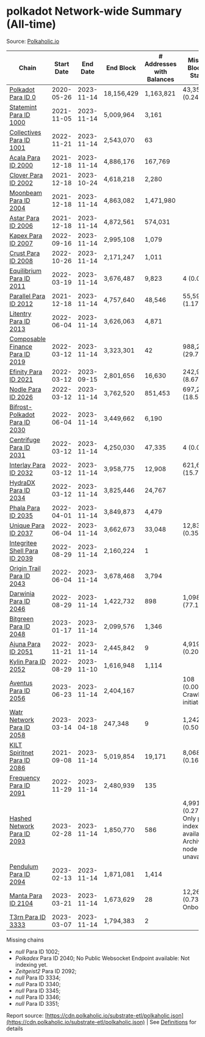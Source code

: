 # polkadot Network-wide Summary (All-time)

Source: [Polkaholic.io](https://polkaholic.io)


| Chain            | Start Date | End Date | End Block | # Addresses with Balances | Missing Blocks / Status |
| ---------------- | ---------- | ---------| --------- | ------------------------- | ----------------------- |
| [Polkadot Para ID 0](/polkadot/0-polkadot) | 2020-05-26 | 2023-11-14 | 18,156,429 |  1,163,821 | 43,357 (0.24%)  |
| [Statemint Para ID 1000](/polkadot/1000-statemint) | 2021-11-05 | 2023-11-14 | 5,009,964 |  3,161 |    |
| [Collectives Para ID 1001](/polkadot/1001-collectives) | 2022-11-21 | 2023-11-14 | 2,543,070 |  63 |    |
| [Acala Para ID 2000](/polkadot/2000-acala) | 2021-12-18 | 2023-11-14 | 4,886,176 |  167,769 |    |
| [Clover Para ID 2002](/polkadot/2002-clover) | 2021-12-18 | 2023-10-24 | 4,618,218 |  2,280 |    |
| [Moonbeam Para ID 2004](/polkadot/2004-moonbeam) | 2021-12-18 | 2023-11-14 | 4,863,082 |  1,471,980 |    |
| [Astar Para ID 2006](/polkadot/2006-astar) | 2021-12-18 | 2023-11-14 | 4,872,561 |  574,031 |    |
| [Kapex Para ID 2007](/polkadot/2007-kapex) | 2022-09-16 | 2023-11-14 | 2,995,108 |  1,079 |    |
| [Crust Para ID 2008](/polkadot/2008-crust) | 2022-10-26 | 2023-11-14 | 2,171,247 |  1,011 |    |
| [Equilibrium Para ID 2011](/polkadot/2011-equilibrium) | 2022-03-19 | 2023-11-14 | 3,676,487 |  9,823 | 4 (0.00%)  |
| [Parallel Para ID 2012](/polkadot/2012-parallel) | 2021-12-18 | 2023-11-14 | 4,757,640 |  48,546 | 55,597 (1.17%)  |
| [Litentry Para ID 2013](/polkadot/2013-litentry) | 2022-06-04 | 2023-11-14 | 3,626,063 |  4,871 |    |
| [Composable Finance Para ID 2019](/polkadot/2019-composable) | 2022-03-12 | 2023-11-14 | 3,323,301 |  42 | 988,228 (29.74%)  |
| [Efinity Para ID 2021](/polkadot/2021-efinity) | 2022-03-12 | 2023-09-15 | 2,801,656 |  16,630 | 242,949 (8.67%)  |
| [Nodle Para ID 2026](/polkadot/2026-nodle) | 2022-03-12 | 2023-11-14 | 3,762,520 |  851,453 | 697,249 (18.53%)  |
| [Bifrost-Polkadot Para ID 2030](/polkadot/2030-bifrost-dot) | 2022-06-04 | 2023-11-14 | 3,449,662 |  6,190 |    |
| [Centrifuge Para ID 2031](/polkadot/2031-centrifuge) | 2022-03-12 | 2023-11-14 | 4,250,030 |  47,335 | 4 (0.00%)  |
| [Interlay Para ID 2032](/polkadot/2032-interlay) | 2022-03-12 | 2023-11-14 | 3,958,775 |  12,908 | 621,626 (15.70%)  |
| [HydraDX Para ID 2034](/polkadot/2034-hydradx) | 2022-03-12 | 2023-11-14 | 3,825,446 |  24,767 |    |
| [Phala Para ID 2035](/polkadot/2035-phala) | 2022-04-01 | 2023-11-14 | 3,849,873 |  4,479 |    |
| [Unique Para ID 2037](/polkadot/2037-unique) | 2022-06-04 | 2023-11-14 | 3,662,673 |  33,048 | 12,839 (0.35%)  |
| [Integritee Shell Para ID 2039](/polkadot/2039-integritee-shell) | 2022-08-29 | 2023-11-14 | 2,160,224 |  1 |    |
| [Origin Trail Para ID 2043](/polkadot/2043-origintrail) | 2022-06-04 | 2023-11-14 | 3,678,468 |  3,794 |    |
| [Darwinia Para ID 2046](/polkadot/2046-darwinia) | 2022-08-29 | 2023-11-14 | 1,422,732 |  898 | 1,098,047 (77.18%)  |
| [Bitgreen Para ID 2048](/polkadot/2048-bitgreen) | 2023-01-17 | 2023-11-14 | 2,099,576 |  1,346 |    |
| [Ajuna Para ID 2051](/polkadot/2051-ajuna) | 2022-11-21 | 2023-11-14 | 2,445,842 |  9 | 4,919 (0.20%)  |
| [Kylin Para ID 2052](/polkadot/2052-kylin) | 2022-08-29 | 2023-11-10 | 1,616,948 |  1,114 |    |
| [Aventus Para ID 2056](/polkadot/2056-aventus) | 2023-06-23 | 2023-11-14 | 2,404,167 |   | 108 (0.00%) Crawling initiated |
| [Watr Network Para ID 2058](/polkadot/2058-watr) | 2023-03-14 | 2023-04-18 | 247,348 |  9 | 1,242 (0.50%)  |
| [KILT Spiritnet Para ID 2086](/polkadot/2086-kilt) | 2021-09-08 | 2023-11-14 | 5,019,854 |  19,171 | 8,068 (0.16%)  |
| [Frequency Para ID 2091](/polkadot/2091-frequency) | 2022-11-29 | 2023-11-14 | 2,480,939 |  135 |    |
| [Hashed Network Para ID 2093](/polkadot/2093-hashed) | 2023-02-28 | 2023-11-14 | 1,850,770 |  586 | 4,991 (0.27%) Only partial index available: Archive node unavailable |
| [Pendulum Para ID 2094](/polkadot/2094-pendulum) | 2023-02-13 | 2023-11-14 | 1,871,081 |  1,414 |    |
| [Manta Para ID 2104](/polkadot/2104-manta) | 2023-03-21 | 2023-11-14 | 1,673,629 |  28 | 12,262 (0.73%) Onboarding |
| [T3rn Para ID 3333](/polkadot/3333-t3rn) | 2023-03-07 | 2023-11-14 | 1,794,383 |  2 |    |

Missing chains


* *null* Para ID 1002; 
* *Polkadex* Para ID 2040; No Public Websocket Endpoint available: Not indexing yet.
* *Zeitgeist2* Para ID 2092; 
* *null* Para ID 3334; 
* *null* Para ID 3340; 
* *null* Para ID 3345; 
* *null* Para ID 3346; 
* *null* Para ID 3351; 

Report source: [https://cdn.polkaholic.io/substrate-etl/polkaholic.json](https://cdn.polkaholic.io/substrate-etl/polkaholic.json) | See [Definitions](/DEFINITIONS.md) for details
